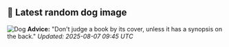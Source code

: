 ## 🐶 Latest random dog image
![Dog](https://images.dog.ceo/breeds/coonhound/n02089078_2962.jpg)
**Advice:** "Don't judge a book by its cover, unless it has a synopsis on the back."
*Updated: 2025-08-07 09:45 UTC*
